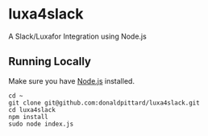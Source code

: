 # luxa4slack
A Slack/Luxafor Integration using Node.js

## Running Locally
Make sure you have [Node.js](https://nodejs.org/en/) installed.

```
cd ~
git clone git@github.com:donaldpittard/luxa4slack.git
cd luxa4slack
npm install
sudo node index.js
```
